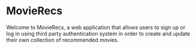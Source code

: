 # MovieRecs

Welcome to MovieRecs, a web application that allows users to sign up or log in using third party authentication system in order to create and update their own collection of recommended movies. 

